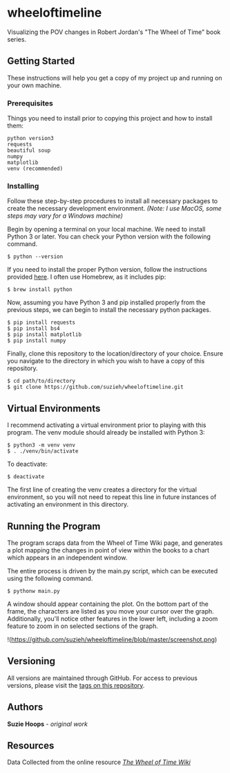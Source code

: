 # wheeloftimeline

Visualizing the POV changes in Robert Jordan's "The Wheel of Time" book series.

## Getting Started

These instructions will help you get a copy of my project up and running on your own machine.

### Prerequisites

Things you need to install prior to copying this project and how to install them:

```
python version3
requests
beautiful soup
numpy
matplotlib
venv (recommended)
```

### Installing

Follow these step-by-step procedures to install all necessary packages to create the necessary development environment. *(Note: I use MacOS, some steps may vary for a Windows machine)*

Begin by opening a terminal on your local machine. We need to install Python 3 or later. You can check your Python version with the following command.

```
$ python --version
```

If you need to install the proper Python version, follow the instructions provided [here](https://docs.python-guide.org/starting/installation/). I often use Homebrew, as it includes pip:

```
$ brew install python
```

Now, assuming you have Python 3 and pip installed properly from the previous steps, we can begin to install the necessary python packages.

```
$ pip install requests
$ pip install bs4
$ pip install matplotlib
$ pip install numpy
```

Finally, clone this repository to the location/directory of your choice. Ensure you navigate to the directory in which you wish to have a copy of this repository.

```
$ cd path/to/directory
$ git clone https://github.com/suzieh/wheeloftimeline.git
```

## Virtual Environments

I recommend activating a virtual environment prior to playing with this program. The venv module should already be installed with Python 3:

```
$ python3 -m venv venv
$ . ./venv/bin/activate
```

To deactivate:

```
$ deactivate
```

The first line of creating the venv creates a directory for the virtual environment, so you will not need to repeat this line in future instances of activating an environment in this directory.

## Running the Program

The program scraps data from the Wheel of Time Wiki page, and generates a plot mapping the changes in point of view within the books to a chart which appears in an independent window.

The entire process is driven by the main.py script, which can be executed using the following command.

```
$ pythonw main.py
```
A window should appear containing the plot. On the bottom part of the frame, the characters are listed as you move your cursor over the graph. Additionally, you'll notice other features in the lower left, including a zoom feature to zoom in on selected sections of the graph.

!(https://github.com/suzieh/wheeloftimeline/blob/master/screenshot.png)

## Versioning

All versions are maintained through GitHub. For access to previous versions, please visit the [tags on this repository](https://github.com/suzieh/wheeloftimeline/tags).

## Authors

**Suzie Hoops** - *original work*

## Resources

Data Collected from the online resource [*The Wheel of Time Wiki*](http://wot.wikia.com/wiki/Statistical_analysis)